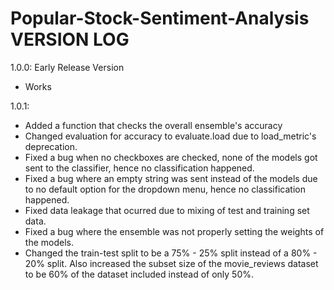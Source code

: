 # Popular-Stock-Sentiment-Analysis VERSION LOG

1.0.0: Early Release Version 

- Works

1.0.1:

- Added a function that checks the overall ensemble's accuracy
- Changed evaluation for accuracy to evaluate.load due to load_metric's deprecation.
- Fixed a bug when no checkboxes are checked, none of the models got sent to the classifier, hence no classification happened.
- Fixed a bug where an empty string was sent instead of the models due to no default option for the dropdown menu, hence no classification happened.
- Fixed data leakage that ocurred due to mixing of test and training set data.	
- Fixed a bug where the ensemble was not properly setting the weights of the models.
- Changed the train-test split to be a 75% - 25% split instead of a 80% - 20% split. Also increased the subset size of the movie_reviews dataset to be 60% of the dataset included instead of only 50%.